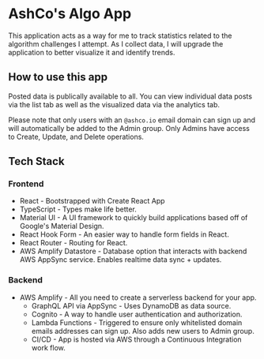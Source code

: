 # AshCo's Algo App

This application acts as a way for me to track statistics related to the algorithm challenges I attempt. As I collect data, I will upgrade the application to better visualize it and identify trends.

## How to use this app

Posted data is publically available to all. You can view individual data posts via the list tab as well as the visualized data via the analytics tab.

Please note that only users with an `@ashco.io` email domain can sign up and will automatically be added to the Admin group. Only Admins have access to Create, Update, and Delete operations.

## Tech Stack

### Frontend

- React - Bootstrapped with Create React App
- TypeScript - Types make life better.
- Material UI - A UI framework to quickly build applications based off of Google's Material Design.
- React Hook Form - An easier way to handle form fields in React.
- React Router - Routing for React.
- AWS Amplify Datastore - Database option that interacts with backend AWS AppSync service. Enables realtime data sync + updates.

### Backend

- AWS Amplify - All you need to create a serverless backend for your app.
  - GraphQL API via AppSync - Uses DynamoDB as data source.
  - Cognito - A way to handle user authentication and authorization.
  - Lambda Functions - Triggered to ensure only whitelisted domain emails addresses can sign up. Also adds new users to Admin group.
  - CI/CD - App is hosted via AWS through a Continuous Integration work flow.
